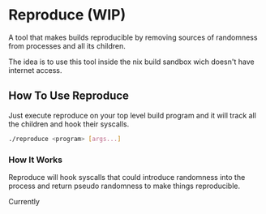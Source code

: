# Reproduce (WIP)
A tool that makes builds reproducible 
by removing sources of randomness from processes and all its children.

The idea is to use this tool inside the 
nix build sandbox wich doesn't have internet access. 

## How To Use Reproduce
Just execute reproduce on your top level build program and it will track
all the children and hook their syscalls.
```bash
./reproduce <program> [args...]
```


### How It Works
Reproduce will hook syscalls that could introduce randomness 
into the process and return pseudo randomness 
to make things reproducible.

Currently



